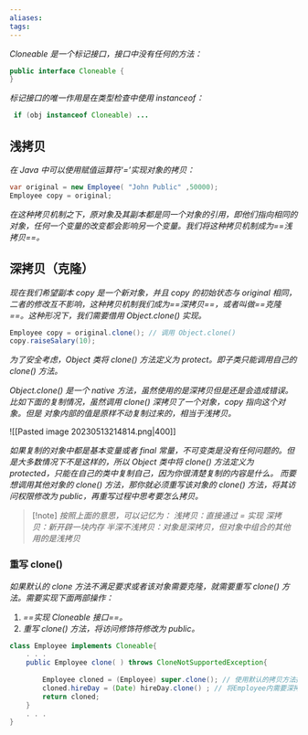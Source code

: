 ```yaml
---
aliases: 
tags: 
---
```

*Cloneable 是一个标记接口，接口中没有任何的方法：*

```java
public interface Cloneable {  
}
```

*标记接口的唯一作用是在类型检查中使用 instanceof：*

```java
 if (obj instanceof Cloneable) ...
```

## 浅拷贝

*在 Java 中可以使用赋值运算符‘=’实现对象的拷贝：*

```java
var original = new Employee( "John Public" ,50000);
Employee copy = original;
```

*在这种拷贝机制之下，原对象及其副本都是同一个对象的引用，即他们指向相同的对象，任何一个变量的改变都会影响另一个变量。我们将这种拷贝机制成为==浅拷贝==。*

## 深拷贝（克隆）

*现在我们希望副本 copy 是一个新对象，并且 copy 的初始状态与 original 相同，二者的修改互不影响，这种拷贝机制我们成为==深拷贝==，或者叫做==克隆==。这种形况下，我们需要借用 Object.clone() 实现。*

```java
Employee copy = original.clone(); // 调用 Object.clone() 
copy.raiseSalary(10);
```

*为了安全考虑，Object 类将 clone() 方法定义为 protect。即子类只能调用自己的 clone() 方法。*

*Object.clone() 是一个 native 方法，虽然使用的是深拷贝但是还是会造成错误。*
*比如下面的复制情况，虽然调用 clone() 深拷贝了一个对象，copy 指向这个对象。但是*
*对象内部的值是原样不动复制过来的，相当于浅拷贝。*

![[Pasted image 20230513214814.png|400]]

*如果复制的对象中都是基本变量或者 final 常量，不可变类是没有任何问题的。但是大多数情况下不是这样的，所以 Object 类中将 clone() 方法定义为 protected，只能在自己的类中复制自己，因为你很清楚复制的内容是什么。*
*而要想调用其他对象的 clone() 方法，那你就必须重写该对象的 clone() 方法，将其访问权限修改为 public，再重写过程中思考要怎么拷贝。*

> [!note] *按照上面的意思，可以记忆为：*
> *浅拷贝：直接通过 = 实现*
> *深拷贝：新开辟一块内存*
> *半深不浅拷贝：对象是深拷贝，但对象中组合的其他用的是浅拷贝*

### 重写 clone()

*如果默认的 clone 方法不满足要求或者该对象需要克隆，就需要重写 clone() 方法。需要实现下面两部操作：*
1. *==实现 Cloneable 接口==。*
2. *重写 clone() 方法，将访问修饰符修改为 public。*

```java
class Employee implements Cloneable{
	. . .
	public Employee clone( ) throws CloneNotSupportedException{
	
		Employee cloned = (Employee) super.clone(); // 使用默认的拷贝方法拷贝Employee
		cloned.hireDay = (Date) hireDay.clone() ; // 将Employee内需要深拷贝的对象进行深拷贝
		return cloned;
	}
	. . .
}
```
